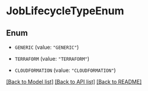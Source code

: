 # JobLifecycleTypeEnum

## Enum


* `GENERIC` (value: `"GENERIC"`)

* `TERRAFORM` (value: `"TERRAFORM"`)

* `CLOUDFORMATION` (value: `"CLOUDFORMATION"`)


[[Back to Model list]](../README.md#documentation-for-models) [[Back to API list]](../README.md#documentation-for-api-endpoints) [[Back to README]](../README.md)


